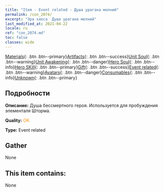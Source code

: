 ```yaml
---
title: "Item - Event related - Душа урагана молний"
permalink: /con_2074/
excerpt: "Эра хаоса  Душа урагана молний"
last_modified_at: 2021-04-22
locale: ru
ref: "con_2074.md"
toc: false
classes: wide
---
```

 [Materials](/ItemsRU/){: .btn .btn--primary}[Artifacts](/ItemsRU/Artifacts/){: .btn .btn--success}[Unit Soul](/ItemsRU/UnitSoul/){: .btn .btn--warning}[Unit Awakening](/ItemsRU/UnitAwakening/){: .btn .btn--danger}[Hero Soul](/ItemsRU/HeroSoul/){: .btn .btn--info}[Hero SKill](/ItemsRU/HeroSkill/){: .btn .btn--primary}[Gift](/ItemsRU/Gift/){: .btn .btn--success}[Event related](/ItemsRU/Events/){: .btn .btn--warning}[Avatars](/ItemsRU/Avatars/){: .btn .btn--danger}[Consumables](/ItemsRU/Consumables/){: .btn .btn--info}[Unknown](/ItemsRU/Unknown/){: .btn .btn--primary}

## Подробности
 **Описание:** Душа бессмертного героя. Используется для пробуждения элементаля Шторма.

 **Quality:** <span style="color: #FF8C00">OK</span>

 **Type:** Event related

## Gather

  None

## This item contains:

  None

